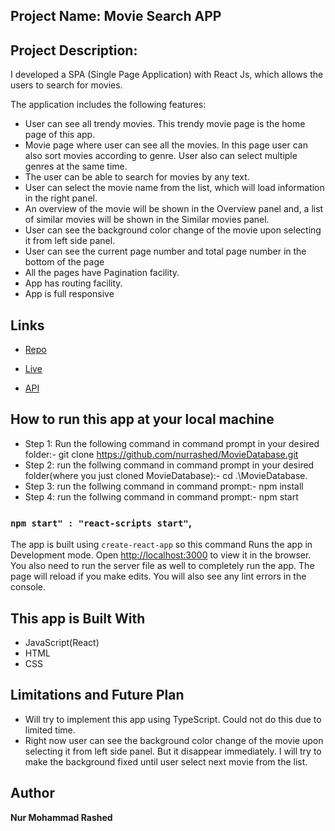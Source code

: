 ## Project Name: Movie Search APP

## Project Description: 

I developed a SPA (Single Page Application) with React Js, which allows the users to search for movies.  

The application includes the following features: 
- User can see all trendy movies. This trendy movie page is the home page of this app.
- Movie page where user can see all the movies. In this page user can also sort movies according to genre. User also can select multiple genres at the same time.  
- The user can be able to search for movies by any text. 
- User can select the movie name from the list, which will load information in the right panel. 
- An overview of the movie will be shown in the Overview panel and, a list of similar movies will be shown in the Similar movies panel.  
- User can see the background color change of the movie upon selecting it from left side panel. 
- User can see the current page number and total page number in the bottom of the page  
- All the pages have Pagination facility. 
- App has routing facility. 
- App is full responsive

## Links

- [Repo](https://github.com/nurrashed/MovieDatabase "MovieDatabase Repo")

- [Live](https://mymoviesearchapp.netlify.app/ "Live View")

- [API](https://developers.themoviedb.org/3/getting-started/introduction "API")

## How to run this app at your local machine

- Step 1: Run the following command in command prompt in your desired folder:-  git clone https://github.com/nurrashed/MovieDatabase.git 
- Step 2: run the follwing command in command prompt in your desired folder(where you just cloned MovieDatabase):-  cd .\MovieDatabase.
- Step 3: run the follwing command in command prompt:- npm install
- Step 4: run the follwing command in command prompt:- npm start 

### `npm start" : "react-scripts start"`,

The app is built using `create-react-app` so this command Runs the app in Development mode. Open [http://localhost:3000](http://localhost:3000) to view it in the browser. You also need to run the server file as well to completely run the app. The page will reload if you make edits.
You will also see any lint errors in the console.

## This app is Built With

- JavaScript(React)
- HTML
- CSS

## Limitations and Future Plan

- Will try to implement this app using TypeScript. Could not do this due to limited time. 
- Right now user can see the background color change of the movie upon selecting it from left side panel. But it disappear immediately. I will try to make the background fixed until user select next movie from the list.   

## Author

**Nur Mohammad Rashed**
